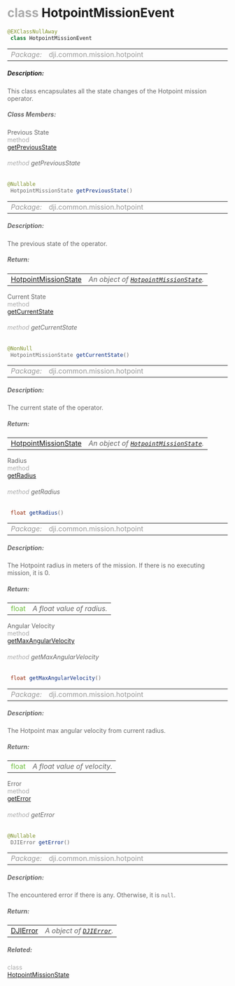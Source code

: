 <div class="article"><h1 ><font color="#AAA">class </font>HotpointMissionEvent</h1></div>

~~~java
@EXClassNullAway
 class HotpointMissionEvent 
~~~

<html><table class="table-supportedby"><tr valign="top"><td width=15%><font color="#999"><i>Package:</i></td><td width=85%><font color="#999">dji.common.mission.hotpoint</td></tr></table></html>



##### Description:



<font color="#666">This class encapsulates all the state changes of the Hotpoint mission operator.



##### Class Members:

<div class="api-row" id="djihotpointmissionevent_previousstate"><div class="api-col left">Previous State</div><div class="api-col middle" style="color:#AAA">method</div><div class="api-col right"><a class="trigger" href="#djihotpointmissionevent_previousstate_inline">getPreviousState</a></div></div><div class="inline-doc" id="djihotpointmissionevent_previousstate_inline"

><div class="article"><h6 ><font color="#AAA">method </font>getPreviousState</h6></div>

~~~java
@Nullable
 HotpointMissionState getPreviousState() 
~~~

<html><table class="table-supportedby"><tr valign="top"><td width=15%><font color="#999"><i>Package:</i></td><td width=85%><font color="#999">dji.common.mission.hotpoint</td></tr></table></html>



##### Description:



<font color="#666">The previous state of the operator.



##### Return:

<html><table class="table-inline-parameters"><tr valign="top"><td><font color="#70BF41"><a href="/Components/Missions/DJIHotpointMissionState.html#djihotpointmissionstate">HotpointMissionState</a></td><td><font color="#666"><i>An object of <code><a href="/Components/Missions/DJIHotpointMissionState.html#djihotpointmissionstate">HotpointMissionState</a></code>.</i></td></tr></table></html></div>

<div class="api-row" id="djihotpointmissionevent_currentstate"><div class="api-col left">Current State</div><div class="api-col middle" style="color:#AAA">method</div><div class="api-col right"><a class="trigger" href="#djihotpointmissionevent_currentstate_inline">getCurrentState</a></div></div><div class="inline-doc" id="djihotpointmissionevent_currentstate_inline"

><div class="article"><h6 ><font color="#AAA">method </font>getCurrentState</h6></div>

~~~java
@NonNull
 HotpointMissionState getCurrentState() 
~~~

<html><table class="table-supportedby"><tr valign="top"><td width=15%><font color="#999"><i>Package:</i></td><td width=85%><font color="#999">dji.common.mission.hotpoint</td></tr></table></html>



##### Description:



<font color="#666">The current state of the operator.



##### Return:

<html><table class="table-inline-parameters"><tr valign="top"><td><font color="#70BF41"><a href="/Components/Missions/DJIHotpointMissionState.html#djihotpointmissionstate">HotpointMissionState</a></td><td><font color="#666"><i>An object of <code><a href="/Components/Missions/DJIHotpointMissionState.html#djihotpointmissionstate">HotpointMissionState</a></code>.</i></td></tr></table></html></div>

<div class="api-row" id="djihotpointmissionevent_radius"><div class="api-col left">Radius</div><div class="api-col middle" style="color:#AAA">method</div><div class="api-col right"><a class="trigger" href="#djihotpointmissionevent_radius_inline">getRadius</a></div></div><div class="inline-doc" id="djihotpointmissionevent_radius_inline"

><div class="article"><h6 ><font color="#AAA">method </font>getRadius</h6></div>

~~~java
 float getRadius() 
~~~

<html><table class="table-supportedby"><tr valign="top"><td width=15%><font color="#999"><i>Package:</i></td><td width=85%><font color="#999">dji.common.mission.hotpoint</td></tr></table></html>



##### Description:



<font color="#666">The Hotpoint radius in meters of the mission. If there is no executing mission, it is 0.



##### Return:

<html><table class="table-inline-parameters"><tr valign="top"><td><font color="#70BF41">float</td><td><font color="#666"><i>A float value of radius.</i></td></tr></table></html></div>

<div class="api-row" id="djihotpointmissionevent_maxangularvelocity"><div class="api-col left">Angular Velocity</div><div class="api-col middle" style="color:#AAA">method</div><div class="api-col right"><a class="trigger" href="#djihotpointmissionevent_maxangularvelocity_inline">getMaxAngularVelocity</a></div></div><div class="inline-doc" id="djihotpointmissionevent_maxangularvelocity_inline"

><div class="article"><h6 ><font color="#AAA">method </font>getMaxAngularVelocity</h6></div>

~~~java
 float getMaxAngularVelocity() 
~~~

<html><table class="table-supportedby"><tr valign="top"><td width=15%><font color="#999"><i>Package:</i></td><td width=85%><font color="#999">dji.common.mission.hotpoint</td></tr></table></html>



##### Description:



<font color="#666">The Hotpoint max angular velocity from current radius.



##### Return:

<html><table class="table-inline-parameters"><tr valign="top"><td><font color="#70BF41">float</td><td><font color="#666"><i>A float value of velocity.</i></td></tr></table></html></div>

<div class="api-row" id="djihotpointmissionevent_error"><div class="api-col left">Error</div><div class="api-col middle" style="color:#AAA">method</div><div class="api-col right"><a class="trigger" href="#djihotpointmissionevent_error_inline">getError</a></div></div><div class="inline-doc" id="djihotpointmissionevent_error_inline"

><div class="article"><h6 ><font color="#AAA">method </font>getError</h6></div>

~~~java
@Nullable
 DJIError getError() 
~~~

<html><table class="table-supportedby"><tr valign="top"><td width=15%><font color="#999"><i>Package:</i></td><td width=85%><font color="#999">dji.common.mission.hotpoint</td></tr></table></html>



##### Description:



<font color="#666">The encountered error if there is any. Otherwise, it is <code>null</code>.



##### Return:

<html><table class="table-inline-parameters"><tr valign="top"><td><font color="#70BF41"><a href="/Components/SDKError/DJIError.html#djierror">DJIError</a></td><td><font color="#666"><i>A object of <code><a href="/Components/SDKError/DJIError.html#djierror">DJIError</a></code>.</i></td></tr></table></html></div>



##### Related:

<div class="api-row" id="djihotpointmissionstate"><div class="api-col left"></div><div class="api-col middle" style="color:#AAA">class</div><div class="api-col right"><a href="/Components/Missions/DJIHotpointMissionState.html">HotpointMissionState</a></div></div>
